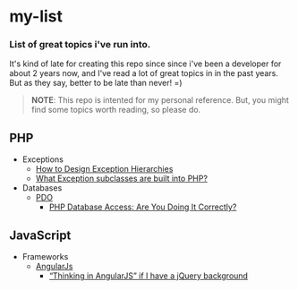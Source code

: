 # my-list

### List of great topics i've run into.

It's kind of late for creating this repo since since i've been a developer for about 2 years now, 
and I've read a lot of great topics in in the past years. But as they say, better to be late than never! =)

> **NOTE**: This repo is intented for my personal reference. But, you might find some topics worth reading, so please do.

PHP
--------
- Exceptions
	- [How to Design Exception Hierarchies](http://blogs.msdn.com/b/kcwalina/archive/2007/01/30/exceptionhierarchies.aspx)
	- [What Exception subclasses are built into PHP?](http://stackoverflow.com/questions/10838257/what-exception-subclasses-are-built-into-php)
- Databases
	- [PDO](http://www.phpro.org/tutorials/Introduction-to-PHP-PDO.html)
		- [PHP Database Access: Are You Doing It Correctly?](http://code.tutsplus.com/tutorials/php-database-access-are-you-doing-it-correctly--net-25338)


JavaScript
--------
- Frameworks
	- [AngularJs](https://angularjs.org/)
		- [“Thinking in AngularJS” if I have a jQuery background](http://stackoverflow.com/questions/14994391/thinking-in-angularjs-if-i-have-a-jquery-background)
